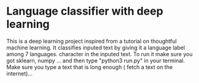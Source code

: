 # Language classifier with deep learning
This is a deep learning project inspired from a tutorial on thoughtful machine learning.
It classifies inputed text by giving it a language label among 7 languages.
character in the inputed text.
To run it make sure you got sklearn, numpy ... and then type "python3 run.py" in your terminal.
Make sure you type a text that is long enough ( fetch a text on the internet)... 
